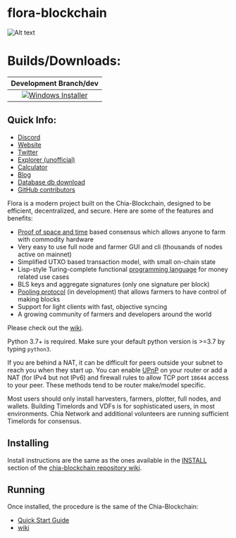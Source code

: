 # flora-blockchain

![Alt text](https://floracoin.farm/wp-content/uploads/2021/07/flora-xfl-logo.png.png)


# Builds/Downloads:

| Development Branch/dev |
|          :---:         |
| [![Windows Installer](https://github.com/Flora-Network/flora-blockchain/actions/workflows/build-windows-installer.yml/badge.svg)](https://github.com/Flora-Network/flora-blockchain/releases/tag/0.2.3)|

## Quick Info:
- [Discord](https://discord.gg/Xhqx4aR6wQ)
- [Website](https://floracoin.farm)
- [Twitter](https://twitter.com/CoinFlora)
- [Explorer (unofficial)](https://flora.posat.io/)
- [Calculator](https://chiaforkscalculator.com/flora)
- [Blog](https://floracoin.farm/blog/)
- [Database db download](https://floracoin.farm/downloads/)
- [GitHub contributors](https://github.com/Flora-Network/flora-blockchain/graphs/contributors)

Flora is a modern project built on the Chia-Blockchain, designed to be efficient, decentralized, and secure. Here are some of the features and benefits:
* [Proof of space and time](https://docs.google.com/document/d/1tmRIb7lgi4QfKkNaxuKOBHRmwbVlGL4f7EsBDr_5xZE/edit) based consensus which allows anyone to farm with commodity hardware
* Very easy to use full node and farmer GUI and cli (thousands of nodes active on mainnet)
* Simplified UTXO based transaction model, with small on-chain state
* Lisp-style Turing-complete functional [programming language](https://chialisp.com/) for money related use cases
* BLS keys and aggregate signatures (only one signature per block)
* [Pooling protocol](https://www.chia.net/2020/11/10/pools-in-chia.html) (in development) that allows farmers to have control of making blocks
* Support for light clients with fast, objective syncing
* A growing community of farmers and developers around the world

Please check out the [wiki](https://github.com/Chia-Network/chia-blockchain/wiki).

Python 3.7+ is required. Make sure your default python version is >=3.7
by typing `python3`.

If you are behind a NAT, it can be difficult for peers outside your subnet to
reach you when they start up. You can enable
[UPnP](https://www.homenethowto.com/ports-and-nat/upnp-automatic-port-forward/)
on your router or add a NAT (for IPv4 but not IPv6) and firewall rules to allow
TCP port `18644` access to your peer.
These methods tend to be router make/model specific.

Most users should only install harvesters, farmers, plotter, full nodes, and wallets.
Building Timelords and VDFs is for sophisticated users, in most environments.
Chia Network and additional volunteers are running sufficient Timelords
for consensus.

## Installing

Install instructions are the same as the ones available in the
[INSTALL](https://github.com/Chia-Network/chia-blockchain/wiki/INSTALL)
section of the
[chia-blockchain repository wiki](https://github.com/Chia-Network/chia-blockchain/wiki).

## Running

Once installed, the procedure is the same of the Chia-Blockchain:
* [Quick Start Guide](https://github.com/Chia-Network/chia-blockchain/wiki/Quick-Start-Guide)
* [wiki](https://github.com/Chia-Network/chia-blockchain/wiki)
